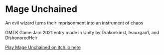 # Mage Unchained

An evil wizard turns their imprisonment into an instrument of chaos

GMTK Game Jam 2021 entry made in Unity by Drakonkinst, leauxgan1, and DishonoredHeir

[Play Mage Unchained on itch.io here](https://itch.io/jam/gmtk-2021/rate/1082856)
